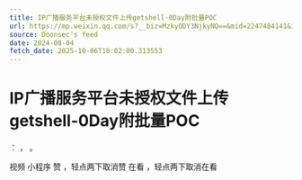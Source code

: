 ```yaml
---
title: IP广播服务平台未授权文件上传getshell-0Day附批量POC
url: https://mp.weixin.qq.com/s?__biz=MzkyODY3NjkyNQ==&mid=2247484141&idx=1&sn=4af853d12549f6e13405948ca931cc5e
source: Doonsec's feed
date: 2024-08-04
fetch_date: 2025-10-06T18:02:00.313553
---
```


# IP广播服务平台未授权文件上传getshell-0Day附批量POC

：
，
。

视频
小程序
赞
，轻点两下取消赞
在看
，轻点两下取消在看